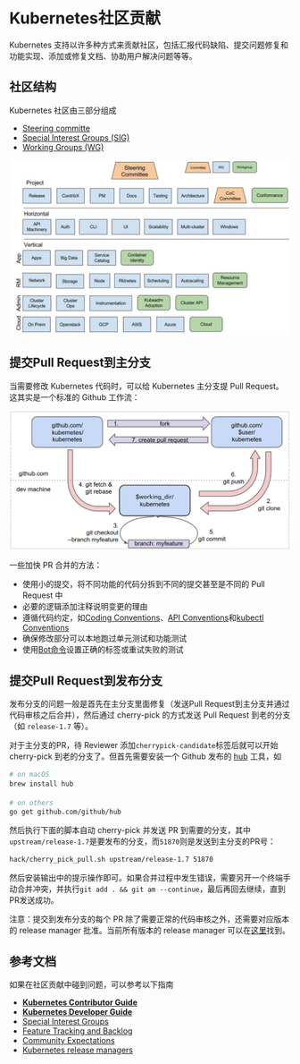 # Kubernetes社区贡献

Kubernetes 支持以许多种方式来贡献社区，包括汇报代码缺陷、提交问题修复和功能实现、添加或修复文档、协助用户解决问题等等。

## 社区结构

Kubernetes 社区由三部分组成

* [Steering committe](http://blog.kubernetes.io/2017/10/kubernetes-community-steering-committee-election-results.html)
* [Special Interest Groups (SIG)](https://github.com/kubernetes/community/blob/master/sig-list.md#master-sig-list)
* [Working Groups (WG)](https://github.com/kubernetes/community/blob/master/sig-list.md#master-working-group-list)

![](images/community.png)

## 提交Pull Request到主分支

当需要修改 Kubernetes 代码时，可以给 Kubernetes 主分支提 Pull Request。这其实是一个标准的 Github 工作流：

![](images/git_workflow.png)

一些加快 PR 合并的方法：

- 使用小的提交，将不同功能的代码分拆到不同的提交甚至是不同的 Pull Request 中
- 必要的逻辑添加注释说明变更的理由
- 遵循代码约定，如[Coding Conventions](https://github.com/kubernetes/community/blob/master/contributors/devel/coding-conventions.md)、[API Conventions](https://github.com/kubernetes/community/blob/master/contributors/devel/api-conventions.md)和[kubectl Conventions](https://github.com/kubernetes/community/blob/master/contributors/devel/kubectl-conventions.md)
- 确保修改部分可以本地跑过单元测试和功能测试
- 使用[Bot命令](https://github.com/kubernetes/test-infra/blob/master/commands.md)设置正确的标签或重试失败的测试

## 提交Pull Request到发布分支

发布分支的问题一般是首先在主分支里面修复（发送Pull Request到主分支并通过代码审核之后合并），然后通过 cherry-pick 的方式发送 Pull Request 到老的分支（如 `release-1.7` 等）。

对于主分支的PR，待 Reviewer 添加`cherrypick-candidate`标签后就可以开始 cherry-pick 到老的分支了。但首先需要安装一个 Github 发布的 [hub](https://github.com/github/hub) 工具，如

```sh
# on macOS
brew install hub

# on others
go get github.com/github/hub
```

然后执行下面的脚本自动 cherry-pick 并发送 PR 到需要的分支，其中`upstream/release-1.7`是要发布的分支，而`51870`则是发送到主分支的PR号：

```sh
hack/cherry_pick_pull.sh upstream/release-1.7 51870
```

然后安装输出中的提示操作即可。如果合并过程中发生错误，需要另开一个终端手动合并冲突，并执行`git add . && git am --continue`，最后再回去继续，直到PR发送成功。

注意：提交到发布分支的每个 PR 除了需要正常的代码审核之外，还需要对应版本的 release manager 批准。当前所有版本的 release manager 可以在[这里](https://github.com/kubernetes/sig-release/blob/master/release-managers.md)找到。

## 参考文档

如果在社区贡献中碰到问题，可以参考以下指南

- **[Kubernetes Contributor Guide](https://github.com/kubernetes/community/tree/master/contributors/guide)**
- **[Kubernetes Developer Guide](https://github.com/kubernetes/community/tree/master/contributors/devel)**
- [Special Interest Groups](https://github.com/kubernetes/community)
- [Feature Tracking and Backlog](https://github.com/kubernetes/features)
- [Community Expectations](https://github.com/kubernetes/community/blob/master/contributors/devel/community-expectations.md)
- [Kubernetes release managers](https://github.com/kubernetes/sig-release/blob/master/release-managers.md)

